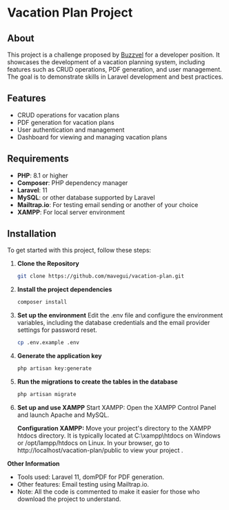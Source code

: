# Vacation Plan Project

## About

This project is a challenge proposed by [Buzzvel](https://buzzvel.com/) for a developer position. It showcases the development of a vacation planning system, including features such as CRUD operations, PDF generation, and user management. The goal is to demonstrate skills in Laravel development and best practices.

## Features

- CRUD operations for vacation plans
- PDF generation for vacation plans
- User authentication and management
- Dashboard for viewing and managing vacation plans

## Requirements

- **PHP**: 8.1 or higher
- **Composer**: PHP dependency manager
- **Laravel**: 11
- **MySQL**: or other database supported by Laravel
- **Mailtrap.io**: For testing email sending or another of your choice
- **XAMPP**: For local server environment
  
## Installation

To get started with this project, follow these steps:

1. **Clone the Repository**

   ```bash
   git clone https://github.com/mavegui/vacation-plan.git
2. **Install the project dependencies**

   ```bash
   composer install
3. **Set up the environment**
   Edit the .env file and configure the environment variables, including the database credentials and the email provider settings for password reset.

   ```bash
   cp .env.example .env
4. **Generate the application key**

   ```bash
   php artisan key:generate
5. **Run the migrations to create the tables in the database**

   ```bash
   php artisan migrate

6. **Set up and use XAMPP**
   Start XAMPP: Open the XAMPP Control Panel and launch Apache and MySQL. 

   **Configuration XAMPP:**
   Move your project's directory to the XAMPP htdocs directory. It is typically located at C:\xampp\htdocs on Windows or /opt/lampp/htdocs on Linux.
   In your browser, go to http://localhost/vacation-plan/public to view your project .


**Other Information**

- Tools used: Laravel 11, domPDF for PDF generation. 
- Other features: Email testing using Mailtrap.io. 
- Note: All the code is commented to make it easier for those who download the project to understand. 


